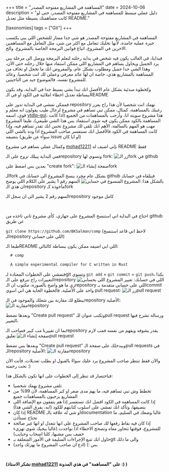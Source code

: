 +++
title = "المساهمة في المشاريع مفتوحة المصدر"
date = 2024-10-06
description = "دليل عملي مبسط للمساهمة في المشاريع مفتوحة المصدر، حتى لو كانت مساهمتك بسيطة مثل تعديل README."

[taxonomies]
tags = ["Git"]
+++

المساهمة في المشاريع مفتوحة المصدر هو شي جدا ممتاز للشخص اللي يبي يكتسب خبرة عملية جامدة، لأنها تخليك تتعامل مع اكثر من شي، مثل التعامل مع المساهمين الاخرين في المشروع، اتباع قوانين البرمجة الخاصة بالمشروع، والخ.

فبدايةً، في الغالب يكون فيه شخص في بداية رحلته لتعلم البرمجة ووصل الى مرحلة يبي يرد الجميل ويحاول يساهم في المشاريع اللي ممكن استفاد منها خلال رحلته حتى الآن، وهذا الشي جدا جميل ومطلوب بشكل عام، والمفروض انك ما تخجل او تخاف من المساهمة بالمشاريع هذي، خاصة ان لها عائد معرفي وعملي لك انت شخصيا، وعائد للمشروع نفسه، فالموضوع جيد من الناحيتين.

وكخطوة مبدئية بشكل عام الأفضل انك تبدأ بشي بسيط جدا في البداية، وقد يكون ببساطة تعديل اخطاء املائية في الكود او في الـREADME

فممكن تمشي في البداية تدور على repository تهمك انت شخصيا لأن هذا راح يعزز رغبتك بالمساهمة، كمثال، ممكن تبي تساهم في مشروع لرجال طيب يقولون انه معلم و قوي، اسمه [ytdlp-gui](https://github.com/bksalman/ytdlp-gui)، هذا مشروع سويته انا، وأرحب بالمساهمات من الجميع (اذا كانت المساهمة بالكود ممكن يكون فيه شوي استقعاد بس هذا الشي طبيعي)،
طبعا المشروع مهب هو المهم بالسالفة، الأهم انك تلقى لك مشروع تحس انك تقدر تساهم فيه، وإذا كانت المساهمة في الكود فالأفضل انك تستفسر صاحب المشروع اذا وده بالشي اللي بتضيفه (سواء عن طريق issue او ايا كان)

وكمثال عملي بساهم في مشروع [mohad12211](https://github.com/mohad12211/comp) بإني اضيف له README فقط

ففي البداية يبيلك تروح على الـrepository وتسوي لها fork:
![زر الـfork في github](/contribution-tutorial-1.png)

بعدين بس اضغط على "create fork":
![صفحة إنشاء الـfork](/contribution-tutorial-2.png)


الـfork بشكل عام مجرد ينسخ المشروع الى حسابك في github فبتلقاه في حسابك بالشكل هذا:
![المشروع المنسوخ في حسابي](/contribution-tutorial-3.png)
السهم رقم 1 يشير على الكلام اللي يوضح ان هذي الـrepository مأخوذة كـfork

السهم رقم 2 يشير الى ان سجل الـrepository كامل موجود

<br/>

احتاج في البداية اني استنسخ المشروع على جهازي، كأي مشروع ثاني تاخذه من github عن طريق

`git clone https://github.com/BKSalman/comp` (لاحظ اني قاعد استنسخ الـrepository اللي على حسابي)

طبعا الـREADME اللي ابي اضيفه ممكن يكون ببساطة كالتالي:
```md
  # comp

  A simple experimental compiler for C written in Rust
```

فتمشي على الخطوات المعتادة لـgit وتسوي `git add` + `git commit` + `git push`،
بكذا التغييرات راح تنرفع على الـrepository اللي في حسابك:
![تغيير المشروع اللي بحسابي](/contribution-tutorial-4.png)
زي ما هو واضح بالصورة، مكتوب ان الـrepository اللي على حسابي متقدمة بـcommit واحد على الأصلية، فالخطوة الجاية هي اني اسوي pull request:
![زر الـpull request](/contribution-tutorial-5.png)

بيطلع لك مقارنة بين شغلك والموجود في الـrepository الأصلية:
![مقارنة الـrepository](/contribution-tutorial-6.png)

وبعدها تضغط "Create pull request" وتكتب عنوان للـpull request ورسالة تشرح فيها التغيير،

بما ان تغييرنا مب كبير فصاحب الـrepository يقدر يشوفه ويفهم من نفسه فمب لازم تعليق
![صفحة إنشاء الـpull request](/contribution-tutorial-7.png)


وبعدها بس تضغط "Create pull request" وبيدخلك على صفحة الـpull requests في الـrepository الأصلية:
![مقارنة الـrepository](/contribution-tutorial-8.png)


والآن فقط تنتظر صاحب المشروع يرد عليك سواءً بالقبول او بطلب تعديلات، فأنت الآن تحت رحمته :)


فباختصار قد تنظر إلى الخطوات على انها تكون بالشكل هذا:

- تلقى مشروع يهمك شخصيا
- تخطط وش تبي تساهم فيه، ما يهم مدى صغر او كبر المساهمة، لأن 99% من المشاريع يرحبون بالمساهمات جميع
- إذا كانت المساهمة في الكود افضل انك تستفسر إذا هم يتفقون مع الإضافة اللي بتضيفها، وتأكد انك تمشي على اسلوب كتابتهم للكود (ايه، يفرق الشي هذا)
- إذا كان README او شي له علاقة بالـdocumentation غالبا وضعك في السليم، ما تحتاج تستأذن
- إذا كان فيه نقاط رفعها لك صاحب المشروع على انها تتعدل او انها غير صالحة للمشروع، فوقتها تتحاور معاه وتصحح الاخطاء اذا تواجدت (غالبا بيجيك شوي تهزيء خفيف بس مشيها، كلنا اصحاب وحبايب)
- حاول انك تتبع الإجراءات السليمة في الأمور المتعلقة بـgit والى ما ذلك
- بس :) (ادع ان صاحب المشروع ما يهزئك واجد)

<br/>

**(نشكر الاستاذ [mohad12211](https://github.com/mohad12211/) على "المساهمة" في هذي المدونة :) )**
